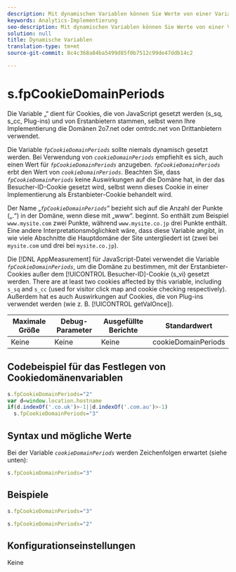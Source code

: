 ```yaml
---
description: Mit dynamischen Variablen können Sie Werte von einer Variablen in eine andere kopieren, ohne die vollständigen Werte mehrfach in die Bildanforderung auf Ihrer Site eingeben zu müssen.
keywords: Analytics-Implementierung
seo-description: Mit dynamischen Variablen können Sie Werte von einer Variablen in eine andere kopieren, ohne die vollständigen Werte mehrfach in die Bildanforderung auf Ihrer Site eingeben zu müssen.
solution: null
title: Dynamische Variablen
translation-type: tm+mt
source-git-commit: 8c4c368a84ba5499d85f0b7512c99de47ddb14c2

---
```



# s.fpCookieDomainPeriods

Die Variable „“ dient für Cookies, die von JavaScript gesetzt werden (s_sq, s_cc, Plug-ins) und von Erstanbietern stammen, selbst wenn Ihre Implementierung die Domänen 2o7.net oder omtrdc.net von Drittanbietern verwendet.

Die Variable *`fpCookieDomainPeriods`* sollte niemals dynamisch gesetzt werden. Bei Verwendung von *`cookieDomainPeriods`* empfiehlt es sich, auch einen Wert für *`fpCookieDomainPeriods`* anzugeben. *`fpCookieDomainPeriods`* erbt den Wert von *`cookieDomainPeriods`*. Beachten Sie, dass *`fpCookieDomainPeriods`* keine Auswirkungen auf die Domäne hat, in der das Besucher-ID-Cookie gesetzt wird, selbst wenn dieses Cookie in einer Implementierung als Erstanbieter-Cookie behandelt wird.

Der Name „*`fpCookieDomainPeriods`*“ bezieht sich auf die Anzahl der Punkte („.“) in der Domäne, wenn diese mit „www“. beginnt. So enthält zum Beispiel `www.mysite.com` zwei Punkte, während `www.mysite.co.jp` drei Punkte enthält. Eine andere Interpretationsmöglichkeit wäre, dass diese Variable angibt, in wie viele Abschnitte die Hauptdomäne der Site untergliedert ist (zwei bei `mysite.com` und drei bei `mysite.co.jp`).

Die [!DNL AppMeasurement] für JavaScript-Datei verwendet die Variable *`fpCookieDomainPeriods`*, um die Domäne zu bestimmen, mit der Erstanbieter-Cookies außer dem [!UICONTROL Besucher-ID]-Cookie (s_vi) gesetzt werden. There are at least two cookies affected by this variable, including `s_sq` and `s_cc` (used for visitor click map and cookie checking respectively). Außerdem hat es auch Auswirkungen auf Cookies, die von Plug-ins verwendet werden (wie z. B. [!UICONTROL getValOnce]).

| Maximale Größe | Debug-Parameter | Ausgefüllte Berichte | Standardwert |
|---|---|---|---|
| Keine | Keine | Keine | cookieDomainPeriods |

## Codebeispiel für das Festlegen von Cookiedomänenvariablen

```js
s.fpCookieDomainPeriods="2" 
var d=window.location.hostname 
if(d.indexOf('.co.uk')>-1||d.indexOf('.com.au')>-1) 
  s.fpCookieDomainPeriods="3" 
```

## Syntax und mögliche Werte

Bei der Variable *`cookieDomainPeriods`* werden Zeichenfolgen erwartet (siehe unten):

```js
s.fpCookieDomainPeriods="3"
```

## Beispiele

```js
s.fpCookieDomainPeriods="3"
```

```js
s.fpCookieDomainPeriods="2"
```

## Konfigurationseinstellungen

Keine

